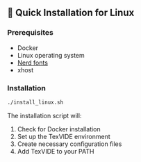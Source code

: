 ## 🚀 Quick Installation for Linux

### Prerequisites

- Docker
- Linux operating system
- [Nerd fonts](https://www.nerdfonts.com/)
- xhost

### Installation

```bash
./install_linux.sh
```

The installation script will:
1. Check for Docker installation
2. Set up the TexVIDE environment
3. Create necessary configuration files
4. Add TexVIDE to your PATH